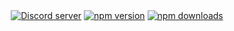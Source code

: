 <div align="center">
<a href="https://discord.gg/djs"><img src="https://img.shields.io/discord/222078108977594368?style=for-the-badge&color=5865F2&logo=discord&logoColor=white" alt="Discord server" /></a>
    <a href="https://www.npmjs.com/package/discord.js"><img src="https://img.shields.io/npm/v/discord.js.svg?style=for-the-badge&maxAge=3600&color=5865F2&logo=npm" alt="npm version" /></a>
    <a href="https://www.npmjs.com/package/discord.js"><img src="https://img.shields.io/npm/dt/discord.js.svg?maxAge=3600&color=5865F2&style=for-the-badge&logo=npm" alt="npm downloads" /></a>
</div>
